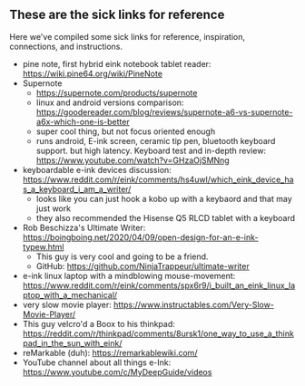 ## These are the sick links for reference

Here we've compiled some sick links for reference, inspiration, connections, and instructions.

* pine note, first hybrid eink notebook tablet reader: https://wiki.pine64.org/wiki/PineNote
* Supernote
    * https://supernote.com/products/supernote
    * linux and android versions comparison: https://goodereader.com/blog/reviews/supernote-a6-vs-supernote-a6x-which-one-is-better
    * super cool thing, but not focus oriented enough
    * runs android, E-ink screen, ceramic tip pen, bluetooth keyboard support. but high latency.
    Keyboard test and in-depth review: https://www.youtube.com/watch?v=GHzaOjSMNng
* keyboardable e-ink devices discussion: https://www.reddit.com/r/eink/comments/hs4uwl/which_eink_device_has_a_keyboard_i_am_a_writer/
    * looks like you can just hook a kobo up with a keybaord and that may just work
    * they also recommended the Hisense Q5 RLCD tablet with a keyboard
* Rob Beschizza's Ultimate Writer: https://boingboing.net/2020/04/09/open-design-for-an-e-ink-typew.html
    * This guy is very cool and going to be a friend.
    * GitHub: https://github.com/NinjaTrappeur/ultimate-writer
* e-ink linux laptop with a mindblowing mouse-movement: https://www.reddit.com/r/eink/comments/spx6r9/i_built_an_eink_linux_laptop_with_a_mechanical/
* very slow movie player: https://www.instructables.com/Very-Slow-Movie-Player/
* This guy velcro'd a Boox to his thinkpad: https://reddit.com/r/thinkpad/comments/8ursk1/one_way_to_use_a_thinkpad_in_the_sun_with_eink/
* reMarkable (duh): https://remarkablewiki.com/ 
* YouTube channel about all things e-Ink: https://www.youtube.com/c/MyDeepGuide/videos
